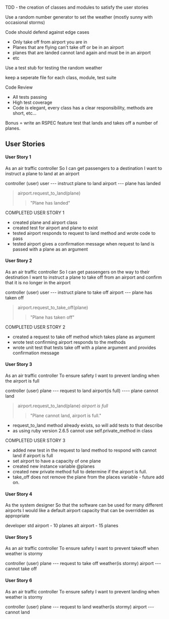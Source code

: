 TDD - the creation of classes and modules to satisfy the user stories

Use a random number generator to set the weather (mostly sunny with occasional storms)

Code should defend against edge cases
- Only take off from airport you are in
- Planes that are flying can't take off or be in an airport
- planes that are landed cannot land again and must be in an airport
- etc

Use a test stub for testing the random weather

keep a seperate file for each class, module, test suite

Code Review

- All tests passing
- High test coverage
- Code is elegant, every class has a clear responsibility, methods are short, etc...

Bonus = write an RSPEC feature test that lands and takes off a number of planes.


## User Stories

#### User Story 1
As an air traffic controller
So I can get passengers to a destination
I want to instruct a plane to land at an airport

controller (user)
user --- instruct plane to land
airport --- plane has landed

>airport.request_to_land(plane)
>> "Plane has landed"

COMPLETED USER STORY 1
- created plane and airport class
- created test for airport and plane to exist
- tested airport responds to request to land method and wrote code to pass
- tested airport gives a confirmation message when request to land is passed with a plane as an argument


#### User Story 2
As an air traffic controller
So I can get passengers on the way to their destination
I want to instruct a plane to take off from an airport and confirm that it is no longer in the airport

controller (user)
user --- instruct plane to take off
airport --- plane has taken off

>airport.request_to_take_off(plane)
>> "Plane has taken off"

COMPLETED USER STORY 2
- created a request to take off method which takes plane as argument
- wrote test confirming airport responds to the methods
- wrote unit test that tests take off with a plane argument and provides confirmation message

#### User Story 3
As an air traffic controller
To ensure safety
I want to prevent landing when the airport is full

controller (user)
plane --- request to land
airport(is full) ---- plane cannot land

>airport.request_to_land(plane)
>*airport is full*
>> "Plane cannot land, airport is full."

- request_to_land method already exists, so will add tests to that describe
- as using ruby version 2.6.5 cannot use self.private_method in class

COMPLETED USER STORY 3
- added new test in the request to land method to respond with cannot land if airport is full
- set airport to have a capacity of one plane
- created new instance variable @planes
- created new private method full to determine if the airport is full.
- take_off does not remove the plane from the places variable - future add on.


#### User Story 4
As the system designer
So that the software can be used for many different airports
I would like a default airport capacity that can be overridden as appropriate

developer
std airport - 10 planes
alt airport - 15 planes


#### User Story 5
As an air traffic controller
To ensure safety
I want to prevent takeoff when weather is stormy

controller (user)
plane --- request to take off
weather(is stormy)
airport --- cannot take off

#### User Story 6
As an air traffic controller
To ensure safety
I want to prevent landing when weather is stormy

controller (user)
plane --- request to land
weather(is stormy)
airport --- cannot land
